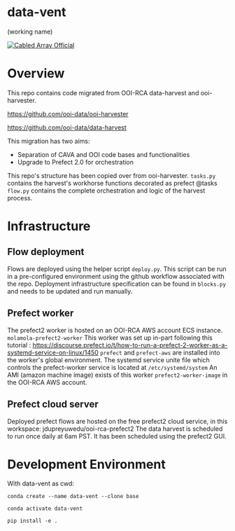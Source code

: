 # data-vent
(working name)

[![Cabled Array Official](https://tinyurl.com/ca-official)](#)

# Overview
This repo contains code migrated from OOI-RCA data-harvest and ooi-harvester.

https://github.com/ooi-data/ooi-harvester

https://github.com/ooi-data/data-harvest

This migration has two aims:
* Separation of CAVA and OOI code bases and functionalities
* Upgrade to Prefect 2.0 for orchestration 

This repo's structure has been copied over from ooi-harvester. 
`tasks.py` contains the harvest's workhorse functions decorated as prefect @tasks 
`flow.py` contains the complete orchestration and logic of the harvest process.

# Infrastructure
## Flow deployment
Flows are deployed using the helper script `deploy.py`. This script can be run in a pre-configured environment
using the github workflow <Deploy Flows> associated with the repo. Deployment infrastructure specification can 
be found in `blocks.py` and needs to be updated and run manually. 

## Prefect worker
The prefect2 worker is hosted on an OOI-RCA AWS account ECS instance. `molamola-prefect2-worker`
This worker was set up in-part following this tutorial :
https://discourse.prefect.io/t/how-to-run-a-prefect-2-worker-as-a-systemd-service-on-linux/1450
`prefect` and `prefect-aws` are installed into the worker's global environment. The systemd 
service unite file which controls the prefect-worker service is located at `/etc/systemd/system`
An AMI (amazon machine image) exists of this worker `prefect2-worker-image` in the OOI-RCA
AWS account.

## Prefect cloud server 
Deployed prefect flows are hosted on the free prefect2 cloud service, in this workspace: 
jdupreyuwedu/ooi-rca-prefect2
The data harvest is scheduled to run once daily at 6am PST. It has been scheduled using the prefect2 GUI.

# Development Environment 
With data-vent as cwd:

`conda create --name data-vent --clone base`

`conda activate data-vent`

`pip install -e .`
